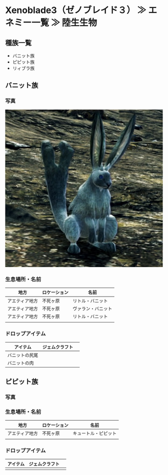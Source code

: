 # Xenoblade3（ゼノブレイド３） ≫ エネミー一覧 ≫ 陸生生物

## 種族一覧

* バニット族
* ピピット族
* リィブラ族


## バニット族

### 写真

![](./バニット.jpg)

### 生息場所・名前

| 地方           | ロケーション | 名前               |
| -------------- | ------------ | ------------------ |
| アエティア地方 | 不死ヶ原     | リトル・バニット   |
| アエティア地方 | 不死ヶ原     | ヴァラン・バニット |
| アエティア地方 | 不死ヶ原     | リトル・バニット   |
|                |              |                    |


### ドロップアイテム

| アイテム       | ジェムクラフト |     |
| -------------- | -------------- | --- |
| バニットの尻尾 |                |     |
| バニットの肉   |                |     |



## ピピット族

### 写真


### 生息場所・名前

| 地方           | ロケーション | 名前                 |
| -------------- | ------------ | -------------------- |
| アエティア地方 | 不死ヶ原     | キュートル・ピピット |
|                |              |                      |


### ドロップアイテム

| アイテム | ジェムクラフト |     |
| -------- | -------------- | --- |
|          |                |     |
